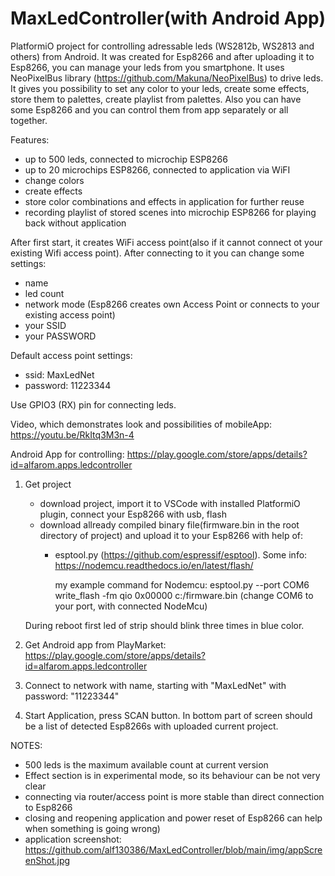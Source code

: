# MaxLedController(with Android App)
PlatformiO project for controlling adressable leds (WS2812b, WS2813 and others) from Android. It was created for Esp8266 and after uploading it to Esp8266, you can manage your leds from you smartphone.
It uses NeoPixelBus library (https://github.com/Makuna/NeoPixelBus) to drive leds. 
It gives you possibility to set any color to your leds, create some effects, store them to palettes, create playlist from palettes. Also you can have some Esp8266 and you can control them
from app separately or all together.

Features:
 - up to 500 leds, connected to microchip ESP8266
 - up to 20 microchips ESP8266, connected to application via WiFI
 - change colors
 - create effects
 - store color combinations and effects in application for further reuse
 - recording playlist of stored scenes into microchip ESP8266 for playing back 
   without application
   
After first start, it creates WiFi access point(also if it cannot connect ot your existing Wifi access point). After connecting to it you can change some settings:
 - name
 - led count
 - network mode (Esp8266 creates own Access Point or connects to your existing access point)
 - your SSID
 - your PASSWORD
 
 Default access point settings:
  - ssid: MaxLedNet
  - password: 11223344
  
  Use GPIO3 (RX) pin for connecting leds.
  
  Video, which demonstrates look and possibilities of mobileApp: https://youtu.be/RkItq3M3n-4
  
  Android App for controlling: https://play.google.com/store/apps/details?id=alfarom.apps.ledcontroller
  
  1) Get project
     - download project, import it to VSCode with installed PlatformiO plugin, connect your Esp8266 with usb, flash
     - download allready compiled binary file(firmware.bin in the root directory of project) and upload it to your Esp8266 with help of:
       - esptool.py (https://github.com/espressif/esptool). Some info: https://nodemcu.readthedocs.io/en/latest/flash/
       
         my example command for Nodemcu: esptool.py --port COM6 write_flash -fm qio 0x00000 c:/firmware.bin (change COM6 to your port, with connected NodeMcu)
     
     During reboot first led of strip should blink three times in blue color. 
  2) Get Android app from PlayMarket: https://play.google.com/store/apps/details?id=alfarom.apps.ledcontroller
  3) Connect to network with name, starting with "MaxLedNet" with password: "11223344"
  4) Start Application, press SCAN button. In bottom part of screen should be a list of detected Esp8266s with uploaded current project.
  
  NOTES:
  - 500 leds is the maximum available count at current version
  - Effect section is in experimental mode, so its behaviour can be not very clear
  - connecting via router/access point is more stable than direct connection to Esp8266
  - closing and reopening application and power reset of Esp8266 can help when something is going wrong)
  - application screenshot: https://github.com/alf130386/MaxLedController/blob/main/img/appScreenShot.jpg
  
  
